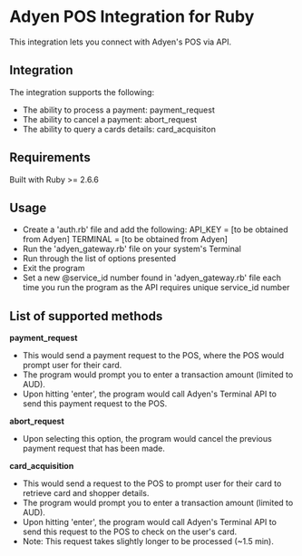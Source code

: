 # Adyen POS Integration for Ruby 

This integration lets you connect with Adyen's POS via API.

## Integration

The integration supports the following: 
- The ability to process a payment: payment_request
- The ability to cancel a payment: abort_request
- The ability to query a cards details: card_acquisiton

## Requirements

Built with Ruby >= 2.6.6

## Usage 

- Create a 'auth.rb' file and add the following: 
    API_KEY = [to be obtained from Adyen]
    TERMINAL = [to be obtained from Adyen]
- Run the 'adyen_gateway.rb' file on your system's Terminal 
- Run through the list of options presented 
- Exit the program 
- Set a new @service_id number found in 'adyen_gateway.rb' file each time you run the program as the API requires unique service_id number

## List of supported methods  

**payment_request**
- This would send a payment request to the POS, where the POS would prompt user for their card. 
- The program would prompt you to enter a transaction amount (limited to AUD).
- Upon hitting 'enter', the program would call Adyen's Terminal API to send this payment request to the POS. 
    
**abort_request**
- Upon selecting this option, the program would cancel the previous payment request that has been made.

**card_acquisition**
- This would send a request to the POS to prompt user for their card to retrieve card and shopper details. 
- The program would prompt you to enter a transaction amount (limited to AUD).
- Upon hitting 'enter', the program would call Adyen's Terminal API to send this request to the POS to check on the user's card. 
- Note: This request takes slightly longer to be processed (~1.5 min). 
